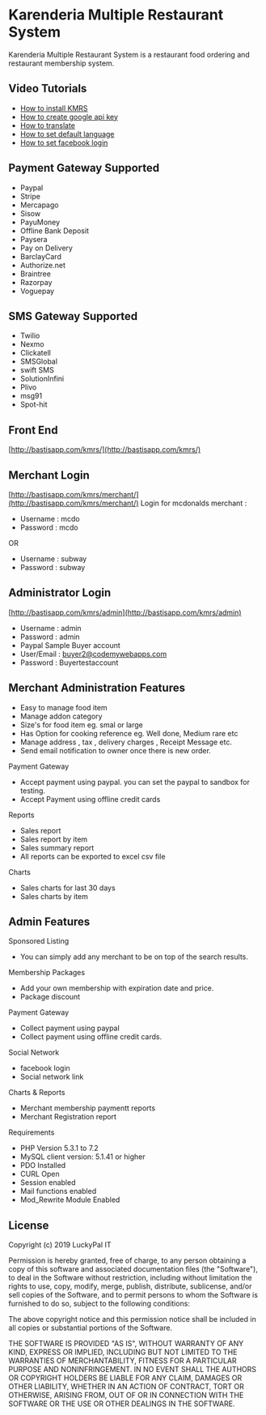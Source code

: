 # Karenderia Multiple Restaurant System
Karenderia Multiple Restaurant System is a restaurant food ordering and restaurant membership system.

## Video Tutorials

- [How to install KMRS](https://youtu.be/WD8QfGYTZb4)
- [How to create google api key](https://youtu.be/P5p58U-k44k)
- [How to translate](https://youtu.be/FaQFRX9xEJY)
- [How to set default language](https://youtu.be/Ugl2ilxBbhM)
- [How to set facebook login](https://youtu.be/SY8jzPy-CGM)

## Payment Gateway Supported
- Paypal
- Stripe
- Mercapago
- Sisow
- PayuMoney
- Offline Bank Deposit
- Paysera
- Pay on Delivery
- BarclayCard
- Authorize.net
- Braintree
- Razorpay
- Voguepay

## SMS Gateway Supported
- Twilio
- Nexmo
- Clickatell
- SMSGlobal
- swift SMS
- SolutionInfini
- Plivo
- msg91
- Spot-hit

## Front End
[http://bastisapp.com/kmrs/](http://bastisapp.com/kmrs/)

## Merchant Login
[http://bastisapp.com/kmrs/merchant/](http://bastisapp.com/kmrs/merchant/)
Login for mcdonalds merchant :
- Username : mcdo
- Password : mcdo

OR
- Username : subway
- Password : subway

## Administrator Login
[http://bastisapp.com/kmrs/admin](http://bastisapp.com/kmrs/admin)

- Username : admin
- Password : admin
- Paypal Sample Buyer account
- User/Email : buyer2@codemywebapps.com
- Password : Buyertestaccount

## Merchant Administration Features
- Easy to manage food item
- Manage addon category
- Size's for food item eg. smal or large
- Has Option for cooking reference eg. Well done, Medium rare etc
- Manage address , tax , delivery charges , Receipt Message etc.
- Send email notification to owner once there is new order.

Payment Gateway
- Accept payment using paypal. you can set the paypal to sandbox for testing.
- Accept Payment using offline credit cards

Reports
- Sales report
- Sales report by item
- Sales summary report
- All reports can be exported to excel csv file

Charts
- Sales charts for last 30 days
- Sales charts by item

## Admin Features

Sponsored Listing
- You can simply add any merchant to be on top of the search results.

Membership Packages
- Add your own membership with expiration date and price.
- Package discount

Payment Gateway
- Collect payment using paypal
- Collect payment using offline credit cards.

Social Network
- facebook login
- Social network link

Charts & Reports
- Merchant membership paymentt reports
- Merchant Registration report

Requirements
- PHP Version 5.3.1 to 7.2
- MySQL client version: 5.1.41 or higher
- PDO Installed
- CURL Open
- Session enabled
- Mail functions enabled
- Mod_Rewrite Module Enabled

## License

Copyright (c) 2019 LuckyPal IT

Permission is hereby granted, free of charge, to any person obtaining a copy
of this software and associated documentation files (the "Software"), to deal
in the Software without restriction, including without limitation the rights
to use, copy, modify, merge, publish, distribute, sublicense, and/or sell
copies of the Software, and to permit persons to whom the Software is
furnished to do so, subject to the following conditions:

The above copyright notice and this permission notice shall be included in all
copies or substantial portions of the Software.

THE SOFTWARE IS PROVIDED "AS IS", WITHOUT WARRANTY OF ANY KIND, EXPRESS OR
IMPLIED, INCLUDING BUT NOT LIMITED TO THE WARRANTIES OF MERCHANTABILITY,
FITNESS FOR A PARTICULAR PURPOSE AND NONINFRINGEMENT. IN NO EVENT SHALL THE
AUTHORS OR COPYRIGHT HOLDERS BE LIABLE FOR ANY CLAIM, DAMAGES OR OTHER
LIABILITY, WHETHER IN AN ACTION OF CONTRACT, TORT OR OTHERWISE, ARISING FROM,
OUT OF OR IN CONNECTION WITH THE SOFTWARE OR THE USE OR OTHER DEALINGS IN THE
SOFTWARE.